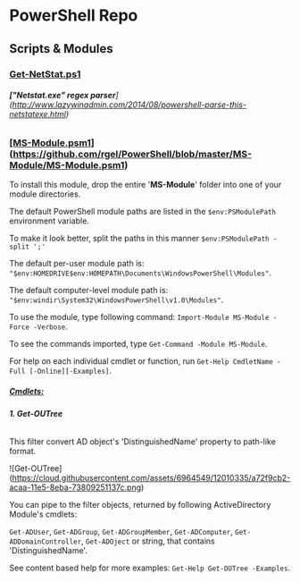 # PowerShell Repo
## Scripts & Modules

### </b><ins>Get-NetStat.ps1</ins></b>

###### <b>["Netstat.exe" regex parser</b>] (http://www.lazywinadmin.com/2014/08/powershell-parse-this-netstatexe.html)

### </b><ins>[MS-Module.psm1</ins></b>] (https://github.com/rgel/PowerShell/blob/master/MS-Module/MS-Module.psm1)

To install this module, drop the entire '<b>MS-Module</b>' folder into one of your module directories.

The default PowerShell module paths are listed in the `$env:PSModulePath` environment variable.

To make it look better, split the paths in this manner `$env:PSModulePath -split ';'`

The default per-user module path is: `"$env:HOMEDRIVE$env:HOMEPATH\Documents\WindowsPowerShell\Modules"`.

The default computer-level module path is: `"$env:windir\System32\WindowsPowerShell\v1.0\Modules"`.

To use the module, type following command: `Import-Module MS-Module -Force -Verbose`.

To see the commands imported, type `Get-Command -Module MS-Module`.

For help on each individual cmdlet or function, run `Get-Help CmdletName -Full [-Online][-Examples]`.

##### <ins>Cmdlets:</ins>

###### <b>1. Get-OUTree</b>

This filter convert AD object's 'DistinguishedName' property to path-like format.

![Get-OUTree] (https://cloud.githubusercontent.com/assets/6964549/12010335/a72f9cb2-acaa-11e5-8eba-73809251137c.png)

You can pipe to the filter objects, returned by following ActiveDirectory Module's cmdlets:

`Get-ADUser`, `Get-ADGroup`, `Get-ADGroupMember`, `Get-ADComputer`, `Get-ADDomainController`, `Get-ADOject` or string, that contains 'DistinguishedName'.

See content based help for more examples: `Get-Help Get-OUTree -Examples`.
